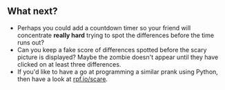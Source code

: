 ## What next?

* Perhaps you could add a countdown timer so your friend will concentrate **really hard** trying to spot the differences before the time runs out?
* Can you keep a fake score of differences spotted before the scary picture is displayed? Maybe the zombie doesn't appear until they have clicked on at least three differences.
* If you'd like to have a go at programming a similar prank using Python, then have a look at [rpf.io/scare](rpf.io/scare).

